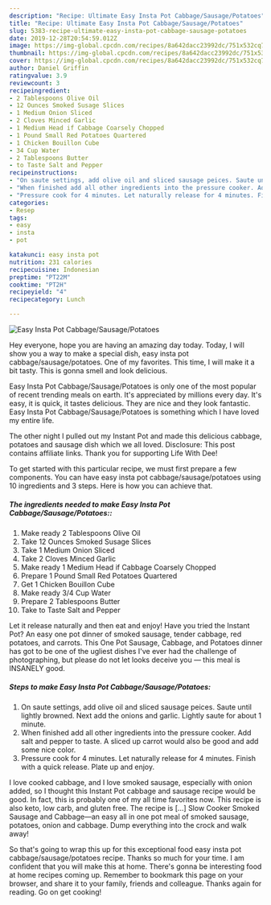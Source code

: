 ```yaml
---
description: "Recipe: Ultimate Easy Insta Pot Cabbage/Sausage/Potatoes"
title: "Recipe: Ultimate Easy Insta Pot Cabbage/Sausage/Potatoes"
slug: 5383-recipe-ultimate-easy-insta-pot-cabbage-sausage-potatoes
date: 2019-12-28T20:54:59.012Z
image: https://img-global.cpcdn.com/recipes/8a642dacc23992dc/751x532cq70/easy-insta-pot-cabbagesausagepotatoes-recipe-main-photo.jpg
thumbnail: https://img-global.cpcdn.com/recipes/8a642dacc23992dc/751x532cq70/easy-insta-pot-cabbagesausagepotatoes-recipe-main-photo.jpg
cover: https://img-global.cpcdn.com/recipes/8a642dacc23992dc/751x532cq70/easy-insta-pot-cabbagesausagepotatoes-recipe-main-photo.jpg
author: Daniel Griffin
ratingvalue: 3.9
reviewcount: 3
recipeingredient:
- 2 Tablespoons Olive Oil
- 12 Ounces Smoked Susage Slices
- 1 Medium Onion Sliced
- 2 Cloves Minced Garlic
- 1 Medium Head if Cabbage Coarsely Chopped
- 1 Pound Small Red Potatoes Quartered
- 1 Chicken Bouillon Cube
- 34 Cup Water
- 2 Tablespoons Butter
- to Taste Salt and Pepper
recipeinstructions:
- "On saute settings, add olive oil and sliced sausage peices. Saute until lightly browned. Next add the onions and garlic. Lightly saute for about 1 minute."
- "When finished add all other ingredients into the pressure cooker. Add salt and pepper to taste. A sliced up carrot would also be good and add some nice color."
- "Pressure cook for 4 minutes. Let naturally release for 4 minutes. Finish with a quick release. Plate up and enjoy."
categories:
- Resep
tags:
- easy
- insta
- pot

katakunci: easy insta pot
nutrition: 231 calories
recipecuisine: Indonesian
preptime: "PT22M"
cooktime: "PT2H"
recipeyield: "4"
recipecategory: Lunch

---
```



![Easy Insta Pot Cabbage/Sausage/Potatoes](https://img-global.cpcdn.com/recipes/8a642dacc23992dc/751x532cq70/easy-insta-pot-cabbagesausagepotatoes-recipe-main-photo.jpg)

Hey everyone, hope you are having an amazing day today. Today, I will show you a way to make a special dish, easy insta pot cabbage/sausage/potatoes. One of my favorites. This time, I will make it a bit tasty. This is gonna smell and look delicious.

Easy Insta Pot Cabbage/Sausage/Potatoes is only one of the most popular of recent trending meals on earth. It's appreciated by millions every day. It's easy, it is quick, it tastes delicious. They are nice and they look fantastic. Easy Insta Pot Cabbage/Sausage/Potatoes is something which I have loved my entire life.

The other night I pulled out my Instant Pot and made this delicious cabbage, potatoes and sausage dish which we all loved. Disclosure: This post contains affiliate links. Thank you for supporting Life With Dee!


To get started with this particular recipe, we must first prepare a few components. You can have easy insta pot cabbage/sausage/potatoes using 10 ingredients and 3 steps. Here is how you can achieve that.

##### The ingredients needed to make Easy Insta Pot Cabbage/Sausage/Potatoes::

1. Make ready 2 Tablespoons Olive Oil
1. Take 12 Ounces Smoked Susage Slices
1. Take 1 Medium Onion Sliced
1. Take 2 Cloves Minced Garlic
1. Make ready 1 Medium Head if Cabbage Coarsely Chopped
1. Prepare 1 Pound Small Red Potatoes Quartered
1. Get 1 Chicken Bouillon Cube
1. Make ready 3/4 Cup Water
1. Prepare 2 Tablespoons Butter
1. Take to Taste Salt and Pepper


Let it release naturally and then eat and enjoy! Have you tried the Instant Pot? An easy one pot dinner of smoked sausage, tender cabbage, red potatoes, and carrots. This One Pot Sausage, Cabbage, and Potatoes dinner has got to be one of the ugliest dishes I&#39;ve ever had the challenge of photographing, but please do not let looks deceive you — this meal is INSANELY good. 

##### Steps to make Easy Insta Pot Cabbage/Sausage/Potatoes:

1. On saute settings, add olive oil and sliced sausage peices. Saute until lightly browned. Next add the onions and garlic. Lightly saute for about 1 minute.
1. When finished add all other ingredients into the pressure cooker. Add salt and pepper to taste. A sliced up carrot would also be good and add some nice color.
1. Pressure cook for 4 minutes. Let naturally release for 4 minutes. Finish with a quick release. Plate up and enjoy.


I love cooked cabbage, and I love smoked sausage, especially with onion added, so I thought this Instant Pot cabbage and sausage recipe would be good. In fact, this is probably one of my all time favorites now. This recipe is also keto, low carb, and gluten free. The recipe is […] Slow Cooker Smoked Sausage and Cabbage—an easy all in one pot meal of smoked sausage, potatoes, onion and cabbage. Dump everything into the crock and walk away! 

So that's going to wrap this up for this exceptional food easy insta pot cabbage/sausage/potatoes recipe. Thanks so much for your time. I am confident that you will make this at home. There's gonna be interesting food at home recipes coming up. Remember to bookmark this page on your browser, and share it to your family, friends and colleague. Thanks again for reading. Go on get cooking!
